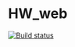 # HW_web

[![Build status](https://ci.appveyor.com/api/projects/status/inh8qj6vlb3c6rr6?svg=true)](https://ci.appveyor.com/project/007Nick91/hw-web)
